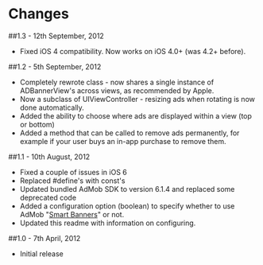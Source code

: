 # Changes
##1.3 - 12th September, 2012
* Fixed iOS 4 compatibility. Now works on iOS 4.0+ (was 4.2+ before).

##1.2 - 5th September, 2012
* Completely rewrote class - now shares a single instance of ADBannerView's across views, as recommended by Apple.
* Now a subclass of UIViewController - resizing ads when rotating is now done automatically.
* Added the ability to choose where ads are displayed within a view (top or bottom)
* Added a method that can be called to remove ads permanently, for example if your user buys an in-app purchase to remove them. 

##1.1 - 10th August, 2012
* Fixed a couple of issues in iOS 6
* Replaced #define's with const's
* Updated bundled AdMob SDK to version 6.1.4 and replaced some deprecated code
* Added a configuration option (boolean) to specify whether to use AdMob "[Smart Banners](https://developers.google.com/mobile-ads-sdk/docs/admob/smart-banners)" or not.
* Updated this readme with information on configuring.

##1.0 - 7th April, 2012
* Initial release